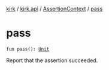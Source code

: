 [kirk](../../index.md) / [kirk.api](../index.md) / [AssertionContext](index.md) / [pass](./pass.md)

# pass

`fun pass(): `[`Unit`](https://kotlinlang.org/api/latest/jvm/stdlib/kotlin/-unit/index.html)

Report that the assertion succeeded.


